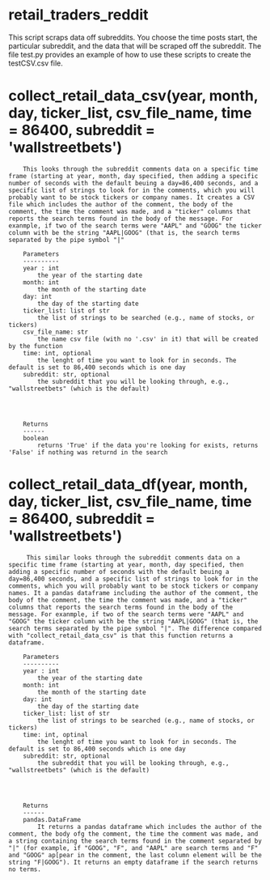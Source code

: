 


# retail_traders_reddit
This script scraps data off subreddits. You choose the time posts start, the particular subreddit, and the data that will be scraped off the subreddit. The file test.py provides an example of how to use these scripts to create the testCSV.csv file. 

collect_retail_data_csv(year, month, day, ticker_list, csv_file_name, time = 86400, subreddit = 'wallstreetbets')
=======

        This looks through the subreddit comments data on a specific time frame (starting at year, month, day specified, then adding a specific number of seconds with the default beuing a day=86,400 seconds, and a specific list of strings to look for in the comments, which you will probably want to be stock tickers or company names. It creates a CSV file which includes the author of the comment, the body of the comment, the time the comment was made, and a "ticker" columns that reports the search terms found in the body of the message. For exanmple, if two of the search terms were "AAPL" and "GOOG" the ticker column with be the string "AAPL|GOOG" (that is, the search terms separated by the pipe symbol "|"

        Parameters
        ----------
        year : int
            the year of the starting date
        month: int
            the month of the starting date
        day: int
            the day of the starting date
        ticker_list: list of str
            the list of strings to be searched (e.g., name of stocks, or tickers)
        csv_file_name: str
            the name csv file (with no '.csv' in it) that will be created by the function
        time: int, optional
            the lenght of time you want to look for in seconds. The default is set to 86,400 seconds which is one day
        subreddit: str, optional
            the subreddit that you will be looking through, e.g., "wallstreetbets" (which is the default)




        Returns
        ------
        boolean
            returns 'True' if the data you're looking for exists, returns 'False' if nothing was returnd in the search







collect_retail_data_df(year, month, day, ticker_list, csv_file_name, time = 86400, subreddit = 'wallstreetbets')
=======

         This similar looks through the subreddit comments data on a specific time frame (starting at year, month, day specified, then adding a specific number of seconds with the default beuing a day=86,400 seconds, and a specific list of strings to look for in the comments, which you will probably want to be stock tickers or company names. It a pandas dataframe including the author of the comment, the body of the comment, the time the comment was made, and a "ticker" columns that reports the search terms found in the body of the message. For exanmple, if two of the search terms were "AAPL" and "GOOG" the ticker column with be the string "AAPL|GOOG" (that is, the search terms separated by the pipe symbol "|". The difference compared with "collect_retail_data_csv" is that this function returns a dataframe. 

        Parameters
        ----------
        year : int
            the year of the starting date
        month: int
            the month of the starting date
        day: int
            the day of the starting date
        ticker_list: list of str
            the list of strings to be searched (e.g., name of stocks, or tickers)
        time: int, optinal
            the lenght of time you want to look for in seconds. The default is set to 86,400 seconds which is one day
        subreddit: str, optional
            the subreddit that you will be looking through, e.g., "wallstreetbets" (which is the default)




        Returns
        ------
        pandas.DataFrame
            It returns a pandas dataframe which includes the author of the comment, the body ofg the comment, the time the comment was made, and a string containing the search terms found in the comment separated by "|" (for example, if "GOOG", "F", and "AAPL" are search terms and "F" and "GOOG" ap[pear in the comment, the last column element will be the string "F|GOOG"). It returns an empty dataframe if the search returns no terms. 

